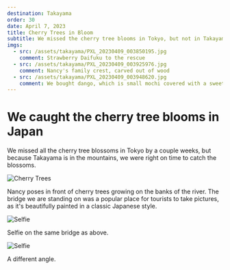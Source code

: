 ```yaml
---
destination: Takayama
order: 30
date: April 7, 2023
title: Cherry Trees in Bloom
subtitle: We missed the cherry tree blooms in Tokyo, but not in Takayama
imgs: 
  - src: /assets/takayama/PXL_20230409_003850195.jpg
    comment: Strawberry Daifuku to the rescue
  - src: /assets/takayama/PXL_20230409_003925976.jpg
    comment: Nancy's family crest, carved out of wood
  - src: /assets/takayama/PXL_20230409_003948620.jpg
    comment: We bought dango, which is small mochi covered with a sweet soy flavoring
---
```


# We caught the cherry tree blooms in Japan

We missed all the cherry tree blossoms in Tokyo by a couple weeks, but because Takayama is in the mountains, we were right on time to catch the blossoms.

![Cherry Trees](/assets/takayama/PXL_20230409_003850195.jpg)

Nancy poses in front of cherry trees growing on the banks of the river. The bridge we are standing on was a popular place for tourists to take pictures, as it's beautifully painted in a classic Japanese style.

![Selfie](/assets/takayama/PXL_20230409_003925976.jpg)

Selfie on the same bridge as above.

![Selfie](/assets/takayama/PXL_20230409_003948620.jpg)

A different angle.